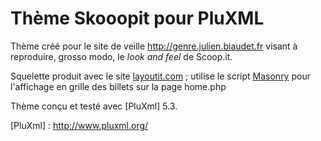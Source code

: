 Thème Skooopit pour PluXML
==========================

Thème créé pour le site de veille http://genre.julien.biaudet.fr visant à 
reproduire, grosso modo, le *look and feel* de Scoop.it.

Squelette produit avec le site [layoutit.com][] ; utilise le script [Masonry][]
pour l'affichage en grille des billets sur la page home.php

Thème conçu et testé avec [PluXml] 5.3.

[layoutit.com]: http://layoutit.com
[Masonry]: http://masonry.desandro.com/
[PluXml] : http://www.pluxml.org/
